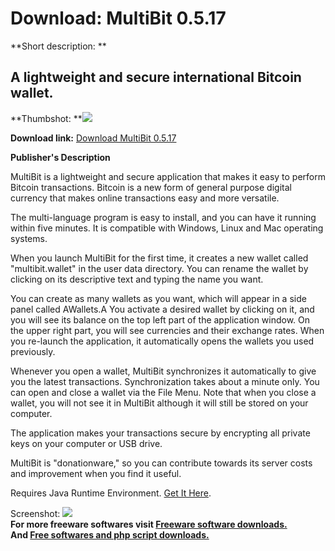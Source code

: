 # Download: MultiBit 0.5.17

**Short description: **

## A lightweight and secure international Bitcoin wallet.

  
**Thumbshot: **![](http://www.freewarefiles.com/screenshot/multibit_md.jpg)   
  
**Download link:** [Download MultiBit 0.5.17](http://freesoftwares.boysofts.com/MultiBit_program_98667.html)  
  

**Publisher's Description**  
  

MultiBit is a lightweight and secure application that makes it easy to perform
Bitcoin transactions. Bitcoin is a new form of general purpose digital
currency that makes online transactions easy and more versatile.

The multi-language program is easy to install, and you can have it running
within five minutes. It is compatible with Windows, Linux and Mac operating
systems.

When you launch MultiBit for the first time, it creates a new wallet called
"multibit.wallet" in the user data directory. You can rename the wallet by
clicking on its descriptive text and typing the name you want.

You can create as many wallets as you want, which will appear in a side panel
called AWallets.A You activate a desired wallet by clicking on it, and you
will see its balance on the top left part of the application window. On the
upper right part, you will see currencies and their exchange rates. When you
re-launch the application, it automatically opens the wallets you used
previously.

Whenever you open a wallet, MultiBit synchronizes it automatically to give you
the latest transactions. Synchronization takes about a minute only. You can
open and close a wallet via the File Menu. Note that when you close a wallet,
you will not see it in MultiBit although it will still be stored on your
computer.

The application makes your transactions secure by encrypting all private keys
on your computer or USB drive.

MultiBit is "donationware," so you can contribute towards its server costs and
improvement when you find it useful.

Requires Java Runtime Environment. [Get It Here](http://www.java.com).

  
  
Screenshot: ![](http://www.freewarefiles.com/screenshot/multibit.jpg)  
**For more freeware softwares visit [Freeware software downloads.](http://freesoftwares.boysofts.com/)**   
**And [Free softwares and php script downloads.](http://www.boysofts.com/)**

